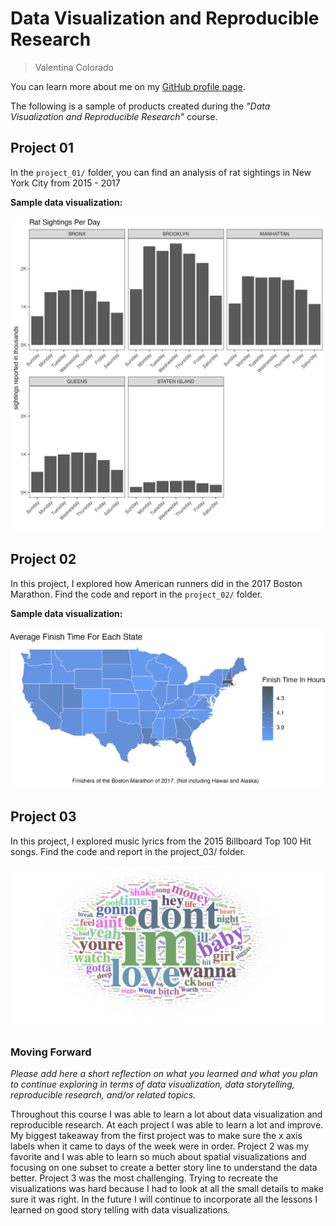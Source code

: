 # Data Visualization and Reproducible Research

> Valentina Colorado 

You can learn more about me on my [GitHub profile page](https://github.com/ValColorado). 


The following is a sample of products created during the _"Data Visualization and Reproducible Research"_ course.


## Project 01

In the `project_01/` folder, you can find an analysis of rat sightings in New York City from 2015 - 2017

**Sample data visualization:** 

![figure 1.1](figures/rat_sightings_borough.jpg)


## Project 02

In this project, I explored how American runners did in the 2017 Boston Marathon. Find the code and report in the `project_02/` folder.

**Sample data visualization:** 

![figure 1.2](figures/map.jpg)

## Project 03

In this project, I explored music lyrics from the 2015 Billboard Top 100 Hit songs. Find the code and report in the project_03/ folder.

![figure 1.3](figures/wordmap.png)

### Moving Forward

_Please add here a short reflection on what you learned and what you plan to continue exploring in terms of data visualization, data storytelling, reproducible research, and/or related topics._

Throughout this course I was able to learn a lot about data visualization and reproducible research. At each project I was able to learn a lot and improve. My biggest takeaway from the first project was to make sure the x axis labels when it came to days of the week were in order. Project 2 was my favorite and I was able to learn so much about spatial visualizations and focusing on one subset to create a better story line to understand the data better. Project 3 was the most challenging. Trying to recreate the visualizations was hard because I had to look at all the small details to make sure it was right. In the future I will continue to incorporate all the lessons I learned on good story telling with data visualizations. 

